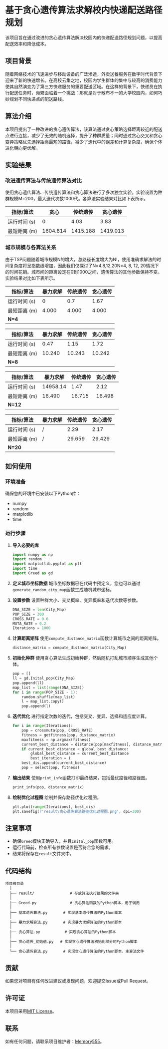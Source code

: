 # 基于贪心遗传算法求解校内快递配送路径规划

该项目旨在通过改进的贪心遗传算法解决校园内的快递配送路径规划问题，以提高配送效率和降低成本。

## 项目背景

随着网络技术的飞速进步与移动设备的广泛渗透，外卖送餐服务在数字时代背景下迎来了新的快速增长。在高校云集之地，校园内学生群体的集中与较高的消费能力使其自然演变为了第三方快递服务的重要配送区域。在这样的背景下，快递员在执行配送任务时，频繁面临着一个挑战：那就是对于散布不一的大学校园内，如何巧妙规划不同快递点的配送路线。

## 算法介绍

本项目提出了一种改进的贪心遗传算法，该算法通过贪心策略选择距离较近的配送点进行连接，减少了无效的随机选择，提升了种群质量；同时通过贪心交叉和贪心变异策略优先选择距离最短的路径，减少了迭代中的误差和计算复杂度，确保个体进化朝向更优解。

## 实验结果

### 改进遗传算法与传统遗传算法对比

使用贪心遗传算法、传统遗传算法和贪心算法进行了多次独立实验，实验设置为种群规模M=200，最大迭代次数1000代。各算法实验结果对比如下表所示。

| 指标/算法    | 贪心     | 传统遗传 | 贪心遗传 |
| ------------ | -------- | -------- | -------- |
| 运行时间 (s) | 0        | 4.03     | 3.83     |
| 最短距离 (m) | 1604.814 | 1415.188 | 1419.013 |

### 城市规模与各算法关系

由于TSP问题随着城市规模N的增大，总路径长度增大为N!，使用准确求解法的时间复杂度将呈指数级增加，因此我们仅探讨了N=4,8,12,20N=4, 8, 12, 20情况下的时间花销。城市间的距离设定在0到1000之间，遗传算法的其他参数保持不变。实验结果对比如下表所示。

| 指标/算法    | 暴力求解 | 传统遗传 | 贪心遗传 |
| ------------ | -------- | -------- | -------- |
| 运行时间 (s) | 0        | 0.7      | 1.67     |
| 最短距离 (m) | 4.000    | 4.000    | 4.000    |
| **N=4**      |          |          |          |

| 指标/算法    | 暴力求解 | 传统遗传 | 贪心遗传 |
| ------------ | -------- | -------- | -------- |
| 运行时间 (s) | 0.47     | 1.15     | 1.72     |
| 最短距离 (m) | 10.240   | 10.243   | 10.242   |
| **N=8**      |          |          |          |

| 指标/算法    | 暴力求解 | 传统遗传 | 贪心遗传 |
| ------------ | -------- | -------- | -------- |
| 运行时间 (s) | 14958.14 | 1.47     | 2.12     |
| 最短距离 (m) | 16.490   | 16.715   | 16.498   |
| **N=12**     |          |          |          |

| 指标/算法    | 暴力求解 | 传统遗传 | 贪心遗传 |
| ------------ | -------- | -------- | -------- |
| 运行时间 (s) | /        | 2.29     | 2.17     |
| 最短距离 (m) | /        | 29.659   | 29.429   |
| **N=20**     |          |          |          |

## 如何使用
### 环境准备
确保您的环境中已安装以下Python库：
- numpy
- random
- matplotlib
- time

### 运行步骤

1. **导入必要的库**
   ```python
   import numpy as np
   import random
   import matplotlib.pyplot as plt
   import time
   import Greed as gd

2. **定义城市坐标数据**
   城市坐标数据已在代码中预定义，您也可以通过`generate_random_city_map`函数生成随机城市坐标。

3. **设置参数**
   设置种群大小、交叉概率、变异概率和迭代次数等参数。
   ```python
   DNA_SIZE = len(City_Map)
   POP_SIZE = 300
   CROSS_RATE = 0.6
   MUTA_RATE = 0.2
   Iterations = 1000
   ```

4. **计算距离矩阵**
   使用`compute_distance_matrix`函数计算城市之间的距离矩阵。
   ```python
   distance_matrix = compute_distance_matrix(City_Map)
   ```

5. **初始化种群**
   使用贪心算法生成初始种群，然后随机打乱城市顺序生成其他个体。
   ```python
   pop = []
   ll = gd.Inital_pop(City_Map)
   pop.append(ll)
   map_list = list(range(DNA_SIZE))
   for i in range(POP_SIZE - 1):
       random.shuffle(map_list)
       l = map_list.copy()
       pop.append(l)
   ```

6. **迭代优化**
   进行指定次数的迭代，包括交叉、变异、选择和适应度计算。
   ```python
   for i in range(Iterations):
       pop = crossmuta(pop, CROSS_RATE)
       fitness = getfitness(pop, distance_matrix)
       maxfitness = np.argmax(fitness)
       current_best_distance = distance(pop[maxfitness], distance_matrix)
       if current_best_distance < global_best_distance:
           global_best_distance = current_best_distance
           best_iteration = i
       best_dis.append(current_best_distance)
       pop = select(pop, fitness)
   ```

7. **输出结果**
   使用`print_info`函数打印最终结果，包括最优路径和路径图。
   ```python
   print_info(pop, distance_matrix)
   ```

8. **绘制优化过程图**
   绘制并保存路径优化过程图。
   ```python
   plt.plot(range(Iterations), best_dis)
   plt.savefig(r'result\贪心遗传算法路径优化过程图.png', dpi=300)
   ```

## 注意事项
- 确保`Greed`模块正确导入，并且`Inital_pop`函数可用。
- 运行代码前，检查所有参数设置是否符合您的需求。
- 结果将保存在`result`文件夹中。
## 代码结构
```
项目根目录
  │
  ├── result/                # 存放算法执行结果的文件夹
  │
  ├── Greed.py               # 贪心算法函数的Python脚本，用于调用
  │
  ├── 基本遗传算法.py       # 实现基本遗传算法的Python脚本
  │
  ├── 暴力求解算法.py       # 实现暴力求解算法的Python脚本
  │
  ├── 贪心算法.py           # 实现贪心算法的Python脚本
  │
  ├── 贪心遗传_初始值.py   # 实现贪心遗传算法初始化部分的Python脚本
  │
  └── 贪心遗传算法.py       # 实现贪心遗传算法的Python脚本，主算法文件
```

## 贡献

如果您对项目有任何改进建议或发现问题，欢迎提交Issue或Pull Request。

## 许可证

本项目采用[MIT License](LICENSE)。

## 联系

如有任何问题，请联系项目维护者：[Memory555](2641339226@qq.com)。
